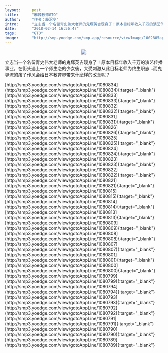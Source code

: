 ```yaml
---
layout:     post
title:      "麻辣教师GTO"
author:     "作者：藤沢亨"
intro:      "立志当一个名留青史伟大老师的鬼塚英吉现身了！原本目标年收入千万的演艺传播事业，在街头遇上一个师生恋的少女後，大受刺激从此目标老师为终生职志...而鬼塚流的痞子作风会给日本教育界带来什麽样的改革呢？"
date:       "2018-02-14 16:56:47"
tags:       "GTO"
image:      "http://smp.yoedge.com/smp-app/resource/viewImage/1002805appline.png"
---
```

<div style="text-align: center">
<p><img src="http://smp.yoedge.com/smp-app/resource/viewImage/1002805appline.png"/></p>
</div>
<p class="post-meta">
<span>立志当一个名留青史伟大老师的鬼塚英吉现身了！原本目标年收入千万的演艺传播事业，在街头遇上一个师生恋的少女後，大受刺激从此目标老师为终生职志...而鬼塚流的痞子作风会给日本教育界带来什麽样的改革呢？</span>
</p>
[http://smp3.yoedge.com/view/gotoAppLine/1080834](http://smp3.yoedge.com/view/gotoAppLine/1080834){:target="_blank"}
[http://smp3.yoedge.com/view/gotoAppLine/1080833](http://smp3.yoedge.com/view/gotoAppLine/1080833){:target="_blank"}
[http://smp3.yoedge.com/view/gotoAppLine/1080832](http://smp3.yoedge.com/view/gotoAppLine/1080832){:target="_blank"}
[http://smp3.yoedge.com/view/gotoAppLine/1080831](http://smp3.yoedge.com/view/gotoAppLine/1080831){:target="_blank"}
[http://smp3.yoedge.com/view/gotoAppLine/1080826](http://smp3.yoedge.com/view/gotoAppLine/1080826){:target="_blank"}
[http://smp3.yoedge.com/view/gotoAppLine/1080825](http://smp3.yoedge.com/view/gotoAppLine/1080825){:target="_blank"}
[http://smp3.yoedge.com/view/gotoAppLine/1080824](http://smp3.yoedge.com/view/gotoAppLine/1080824){:target="_blank"}
[http://smp3.yoedge.com/view/gotoAppLine/1080823](http://smp3.yoedge.com/view/gotoAppLine/1080823){:target="_blank"}
[http://smp3.yoedge.com/view/gotoAppLine/1080822](http://smp3.yoedge.com/view/gotoAppLine/1080822){:target="_blank"}
[http://smp3.yoedge.com/view/gotoAppLine/1080821](http://smp3.yoedge.com/view/gotoAppLine/1080821){:target="_blank"}
[http://smp3.yoedge.com/view/gotoAppLine/1080815](http://smp3.yoedge.com/view/gotoAppLine/1080815){:target="_blank"}
[http://smp3.yoedge.com/view/gotoAppLine/1080814](http://smp3.yoedge.com/view/gotoAppLine/1080814){:target="_blank"}
[http://smp3.yoedge.com/view/gotoAppLine/1080813](http://smp3.yoedge.com/view/gotoAppLine/1080813){:target="_blank"}
[http://smp3.yoedge.com/view/gotoAppLine/1080809](http://smp3.yoedge.com/view/gotoAppLine/1080809){:target="_blank"}
[http://smp3.yoedge.com/view/gotoAppLine/1080808](http://smp3.yoedge.com/view/gotoAppLine/1080808){:target="_blank"}
[http://smp3.yoedge.com/view/gotoAppLine/1080807](http://smp3.yoedge.com/view/gotoAppLine/1080807){:target="_blank"}
[http://smp3.yoedge.com/view/gotoAppLine/1080801](http://smp3.yoedge.com/view/gotoAppLine/1080801){:target="_blank"}
[http://smp3.yoedge.com/view/gotoAppLine/1080800](http://smp3.yoedge.com/view/gotoAppLine/1080800){:target="_blank"}
[http://smp3.yoedge.com/view/gotoAppLine/1080799](http://smp3.yoedge.com/view/gotoAppLine/1080799){:target="_blank"}
[http://smp3.yoedge.com/view/gotoAppLine/1080794](http://smp3.yoedge.com/view/gotoAppLine/1080794){:target="_blank"}
[http://smp3.yoedge.com/view/gotoAppLine/1080793](http://smp3.yoedge.com/view/gotoAppLine/1080793){:target="_blank"}
[http://smp3.yoedge.com/view/gotoAppLine/1080792](http://smp3.yoedge.com/view/gotoAppLine/1080792){:target="_blank"}
[http://smp3.yoedge.com/view/gotoAppLine/1080791](http://smp3.yoedge.com/view/gotoAppLine/1080791){:target="_blank"}
[http://smp3.yoedge.com/view/gotoAppLine/1080790](http://smp3.yoedge.com/view/gotoAppLine/1080790){:target="_blank"}
[http://smp3.yoedge.com/view/gotoAppLine/1080789](http://smp3.yoedge.com/view/gotoAppLine/1080789){:target="_blank"}


